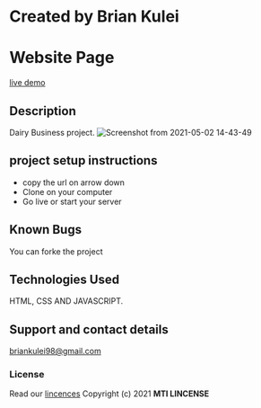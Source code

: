 # Created by Brian Kulei
# Website Page
[live demo](brian6382.github.io/javascript_project/)
## Description
Dairy Business project.
![Screenshot from 2021-05-02 14-43-49](https://user-images.githubusercontent.com/82508349/116811981-ed31d280-ab54-11eb-90b4-9a501bc715fd.png)
## project setup instructions
- copy the url on arrow down
- Clone on your computer
- Go live or start your server
## Known Bugs
You can forke the project
## Technologies Used
HTML, CSS AND JAVASCRIPT.
## Support and contact details
briankulei98@gmail.com 
### License
Read our [lincences](./Lincense)
Copyright (c) 2021 **MTI LINCENSE**
